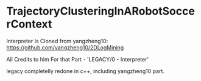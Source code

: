 # TrajectoryClusteringInARobotSoccerContext

Interpreter Is Cloned from yangzheng10: https://github.com/yangzheng10/2DLogMining

All Credits to him For that Part - 'LEGACY/0 - Interpreter'

legacy completelly redone in c++, including yangzheng10 part.
